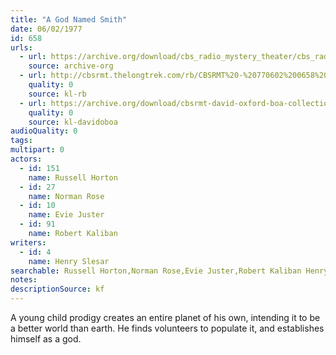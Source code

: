 ```yaml
---
title: "A God Named Smith"
date: 06/02/1977
id: 658
urls: 
  - url: https://archive.org/download/cbs_radio_mystery_theater/cbs_radio_mystery_theater-0651-0700.zip/cbs_radio_mystery_theater-0651-0700%2Fcbsrmt_0658_a_god_named_smith.mp3
    source: archive-org
  - url: http://cbsrmt.thelongtrek.com/rb/CBSRMT%20-%20770602%200658%20A%20God%20Named%20Smith_WLNH-FM_rb.mp3
    quality: 0
    source: kl-rb
  - url: https://archive.org/download/cbsrmt-david-oxford-boa-collection/CBSRMT-770602-0658-A-God-Named-Smith-(128-48)_WBBM-JE-{BoA}.mp3
    quality: 0
    source: kl-davidoboa
audioQuality: 0
tags: 
multipart: 0
actors:  
  - id: 151
    name: Russell Horton  
  - id: 27
    name: Norman Rose  
  - id: 10
    name: Evie Juster  
  - id: 91
    name: Robert Kaliban
writers:  
  - id: 4
    name: Henry Slesar
searchable: Russell Horton,Norman Rose,Evie Juster,Robert Kaliban Henry Slesar
notes: 
descriptionSource: kf
---
```

A young child prodigy creates an entire planet of his own, intending it to be a better world than earth. He finds volunteers to populate it, and establishes himself as a god.
